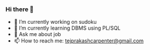 ### Hi there 👋

<!--
**tej-carpenter/tej-carpenter** is a ✨ _special_ ✨ repository because its `README.md` (this file) appears on your GitHub profile.

Here are some ideas to get you started:-->

- 🔭 I’m currently working on sudoku
- 🌱 I’m currently learning DBMS using PL/SQL
- 💬 Ask me about job
- 📫 How to reach me: tejprakashcarpenter@gmail.com
<!--
- 👯 I’m looking to collaborate on >-<
- 🤔 I’m looking for help with >-<
- 😄 Pronouns: ...
- ⚡ Fun fact: ...
-->
